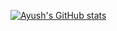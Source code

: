 [![Ayush's GitHub stats](https://github-readme-stats.vercel.app/api?username=ahyoushh)](https://github.com/anuraghazra/github-readme-stats)
